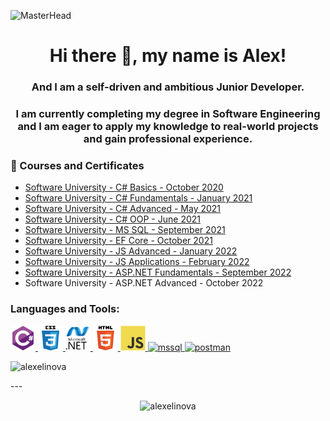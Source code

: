 
![MasterHead](https://github.com/alexelinova/alexelinova/blob/main/updated-banner.gif)

<h1 align="center">Hi there 👋, my name is Alex!</h1>
<h3 align="center">And I am a self-driven and ambitious Junior Developer.</h3>
<h3 align="center">I am  currently completing my degree in Software Engineering and I am eager to apply my knowledge to real-world projects and gain professional experience.</h3>

### :bookmark_tabs: Courses and Certificates
* [Software University - C# Basics - October 2020](https://softuni.bg/certificates/certificates/converttoimage/91464?code=a11c6e14)
* [Software University - C# Fundamentals - January 2021](https://softuni.bg/certificates/certificates/converttoimage/103584?code=0a87abdc)
* [Software University - C# Advanced - May 2021](https://softuni.bg/certificates/certificates/converttoimage/108633?code=9f559b0c)
* [Software University - C# OOP - June 2021](https://softuni.bg/certificates/certificates/converttoimage/112999?code=ebae84a9)
* [Software University - MS SQL -  September 2021](https://softuni.bg/certificates/certificates/converttoimage/113830?code=f635bc72)
* [Software University - EF Core - October 2021](https://softuni.bg/certificates/certificates/converttoimage/119029?code=e0d57ca6)
* [Software University - JS Advanced - January 2022](https://softuni.bg/certificates/certificates/converttoimage/126568?code=6dce6250)
* [Software University - JS Applications - February 2022](https://softuni.bg/certificates/certificates/converttoimage/130473?code=44883384)
* [Software University - ASP.NET Fundamentals - September 2022](https://softuni.bg/certificates/certificates/converttoimage/146530?code=9e729583)
* Software University - ASP.NET Advanced - October 2022 

<h3 align="left">Languages and Tools:</h3>
<p align="left"> <a href="https://www.w3schools.com/cs/" target="_blank" rel="noreferrer"> <img src="https://raw.githubusercontent.com/devicons/devicon/master/icons/csharp/csharp-original.svg" alt="csharp" width="40" height="40"/> </a> <a href="https://www.w3schools.com/css/" target="_blank" rel="noreferrer"> <img src="https://raw.githubusercontent.com/devicons/devicon/master/icons/css3/css3-original-wordmark.svg" alt="css3" width="40" height="40"/> </a> <a href="https://dotnet.microsoft.com/" target="_blank" rel="noreferrer"> <img src="https://raw.githubusercontent.com/devicons/devicon/master/icons/dot-net/dot-net-original-wordmark.svg" alt="dotnet" width="40" height="40"/> </a> <a href="https://www.w3.org/html/" target="_blank" rel="noreferrer"> <img src="https://raw.githubusercontent.com/devicons/devicon/master/icons/html5/html5-original-wordmark.svg" alt="html5" width="40" height="40"/> </a> <a href="https://developer.mozilla.org/en-US/docs/Web/JavaScript" target="_blank" rel="noreferrer"> <img src="https://raw.githubusercontent.com/devicons/devicon/master/icons/javascript/javascript-original.svg" alt="javascript" width="40" height="40"/> </a> <a href="https://www.microsoft.com/en-us/sql-server" target="_blank" rel="noreferrer"> <img src="https://www.svgrepo.com/show/303229/microsoft-sql-server-logo.svg" alt="mssql" width="40" height="40"/> </a> <a href="https://postman.com" target="_blank" rel="noreferrer"> <img src="https://www.vectorlogo.zone/logos/getpostman/getpostman-icon.svg" alt="postman" width="40" height="40"/> </a> </p>

<p align="left"> <img src="https://komarev.com/ghpvc/?username=alexelinova&label=Profile%20views&color=0e75b6&style=flat" alt="alexelinova" /> </p>
---

<p align="center"><img align="center" src="https://github-readme-streak-stats.herokuapp.com/?user=alexelinova&" alt="alexelinova" /></p>
